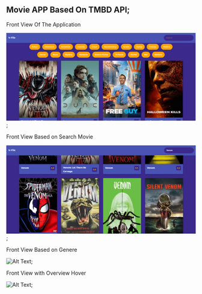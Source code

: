 ## Movie APP Based On TMBD API;

Front View Of The Application

![Alt Text](images/frontend1.PNG?raw=true "Title");

Front View Based on Search Movie

![Alt Text](images/frontend2.PNG?raw=true "Title");

Front View Based on Genere

![Alt Text](images/frontend4?raw=true "Title");

Front View  with Overview Hover

![Alt Text](images/frontend3?raw=true "Title");




